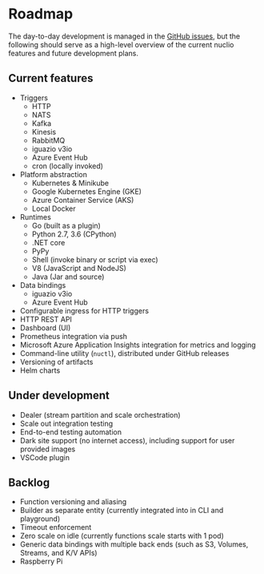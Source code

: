 # Roadmap

The day-to-day development is managed in the [GitHub issues](https://github.com/nuclio/nuclio/issues), but the following should serve as a high-level overview of the current nuclio features and future development plans.

## Current features

- Triggers
    - HTTP
    - NATS
    - Kafka
    - Kinesis
    - RabbitMQ
    - iguazio v3io
    - Azure Event Hub
    - cron (locally invoked)
- Platform abstraction
    - Kubernetes & Minikube
    - Google Kubernetes Engine (GKE)
    - Azure Container Service (AKS)
    - Local Docker
- Runtimes
    - Go (built as a plugin)
    - Python 2.7, 3.6 (CPython)
    - .NET core
    - PyPy
    - Shell (invoke binary or script via exec)
    - V8 (JavaScript and NodeJS)
    - Java (Jar and source)
- Data bindings
    - iguazio v3io
    - Azure Event Hub
- Configurable ingress for HTTP triggers
- HTTP REST API
- Dashboard (UI)
- Prometheus integration via push
- Microsoft Azure Application Insights integration for metrics and logging
- Command-line utility (`nuctl`), distributed under GitHub releases
- Versioning of artifacts
- Helm charts

## Under development

- Dealer (stream partition and scale orchestration)
- Scale out integration testing
- End-to-end testing automation
- Dark site support (no internet access), including support for user provided images
- VSCode plugin

## Backlog

- Function versioning and aliasing
- Builder as separate entity (currently integrated into in CLI and playground) 
- Timeout enforcement
- Zero scale on idle (currently functions scale starts with 1 pod)
- Generic data bindings with multiple back ends (such as S3, Volumes, Streams, and K/V APIs)
- Raspberry Pi
